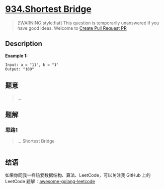 # [934.Shortest Bridge][title]

> [!WARNING|style:flat]
> This question is temporarily unanswered if you have good ideas. Welcome to [Create Pull Request PR](https://github.com/kylesliu/awesome-golang-algorithm)

## Description

**Example 1:**

```
Input: a = "11", b = "1"
Output: "100"
```

## 题意
> ...

## 题解

### 思路1
> ...
Shortest Bridge
```go
```


## 结语

如果你同我一样热爱数据结构、算法、LeetCode，可以关注我 GitHub 上的 LeetCode 题解：[awesome-golang-leetcode][me]

[title]: https://leetcode.com/problems/shortest-bridge/
[me]: https://github.com/kylesliu/awesome-golang-algorithm
